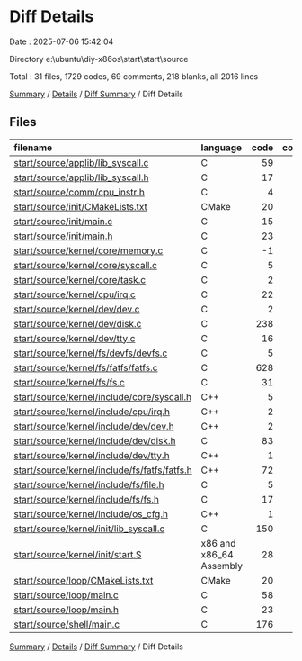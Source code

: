 # Diff Details

Date : 2025-07-06 15:42:04

Directory e:\\ubuntu\\diy-x86os\\start\\start\\source

Total : 31 files,  1729 codes, 69 comments, 218 blanks, all 2016 lines

[Summary](results.md) / [Details](details.md) / [Diff Summary](diff.md) / Diff Details

## Files
| filename | language | code | comment | blank | total |
| :--- | :--- | ---: | ---: | ---: | ---: |
| [start/source/applib/lib\_syscall.c](/start/source/applib/lib_syscall.c) | C | 59 | 0 | 6 | 65 |
| [start/source/applib/lib\_syscall.h](/start/source/applib/lib_syscall.h) | C | 17 | 0 | 4 | 21 |
| [start/source/comm/cpu\_instr.h](/start/source/comm/cpu_instr.h) | C | 4 | 0 | 3 | 7 |
| [start/source/init/CMakeLists.txt](/start/source/init/CMakeLists.txt) | CMake | 20 | 0 | 5 | 25 |
| [start/source/init/main.c](/start/source/init/main.c) | C | 15 | 8 | 4 | 27 |
| [start/source/init/main.h](/start/source/init/main.h) | C | 23 | 8 | 12 | 43 |
| [start/source/kernel/core/memory.c](/start/source/kernel/core/memory.c) | C | -1 | 1 | 0 | 0 |
| [start/source/kernel/core/syscall.c](/start/source/kernel/core/syscall.c) | C | 5 | 0 | 5 | 10 |
| [start/source/kernel/core/task.c](/start/source/kernel/core/task.c) | C | 2 | 2 | 1 | 5 |
| [start/source/kernel/cpu/irq.c](/start/source/kernel/cpu/irq.c) | C | 22 | 0 | 1 | 23 |
| [start/source/kernel/dev/dev.c](/start/source/kernel/dev/dev.c) | C | 2 | 0 | 0 | 2 |
| [start/source/kernel/dev/disk.c](/start/source/kernel/dev/disk.c) | C | 238 | 6 | 21 | 265 |
| [start/source/kernel/dev/tty.c](/start/source/kernel/dev/tty.c) | C | 16 | 0 | 1 | 17 |
| [start/source/kernel/fs/devfs/devfs.c](/start/source/kernel/fs/devfs/devfs.c) | C | 5 | 0 | 1 | 6 |
| [start/source/kernel/fs/fatfs/fatfs.c](/start/source/kernel/fs/fatfs/fatfs.c) | C | 628 | 25 | 69 | 722 |
| [start/source/kernel/fs/fs.c](/start/source/kernel/fs/fs.c) | C | 31 | 0 | 2 | 33 |
| [start/source/kernel/include/core/syscall.h](/start/source/kernel/include/core/syscall.h) | C++ | 5 | 0 | 0 | 5 |
| [start/source/kernel/include/cpu/irq.h](/start/source/kernel/include/cpu/irq.h) | C++ | 2 | 0 | 0 | 2 |
| [start/source/kernel/include/dev/dev.h](/start/source/kernel/include/dev/dev.h) | C++ | 2 | 0 | 0 | 2 |
| [start/source/kernel/include/dev/disk.h](/start/source/kernel/include/dev/disk.h) | C | 83 | 0 | 21 | 104 |
| [start/source/kernel/include/dev/tty.h](/start/source/kernel/include/dev/tty.h) | C++ | 1 | 0 | -1 | 0 |
| [start/source/kernel/include/fs/fatfs/fatfs.h](/start/source/kernel/include/fs/fatfs/fatfs.h) | C++ | 72 | 3 | 16 | 91 |
| [start/source/kernel/include/fs/file.h](/start/source/kernel/include/fs/file.h) | C | 5 | 0 | 1 | 6 |
| [start/source/kernel/include/fs/fs.h](/start/source/kernel/include/fs/fs.h) | C | 17 | 0 | 4 | 21 |
| [start/source/kernel/include/os\_cfg.h](/start/source/kernel/include/os_cfg.h) | C++ | 1 | 0 | 1 | 2 |
| [start/source/kernel/init/lib\_syscall.c](/start/source/kernel/init/lib_syscall.c) | C | 150 | 0 | 12 | 162 |
| [start/source/kernel/init/start.S](/start/source/kernel/init/start.S) | x86 and x86_64 Assembly | 28 | 0 | 6 | 34 |
| [start/source/loop/CMakeLists.txt](/start/source/loop/CMakeLists.txt) | CMake | 20 | 0 | 5 | 25 |
| [start/source/loop/main.c](/start/source/loop/main.c) | C | 58 | 8 | 4 | 70 |
| [start/source/loop/main.h](/start/source/loop/main.h) | C | 23 | 8 | 12 | 43 |
| [start/source/shell/main.c](/start/source/shell/main.c) | C | 176 | 0 | 2 | 178 |

[Summary](results.md) / [Details](details.md) / [Diff Summary](diff.md) / Diff Details